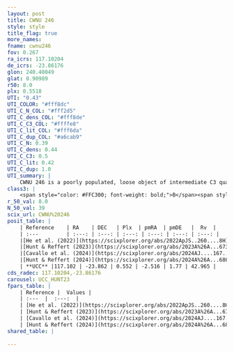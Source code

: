 ```yaml
---
layout: post
title: CWNU 246
style: style
title_flag: true
more_names: 
fname: cwnu246
fov: 0.267
ra_icrs: 117.10204
de_icrs: -23.86176
glon: 240.48049
glat: 0.90989
r50: 8.0
plx: 0.5518
UTI: "0.43"
UTI_COLOR: "#fff8dc"
UTI_C_N_COL: "#fff2d5"
UTI_C_dens_COL: "#fff8de"
UTI_C_C3_COL: "#ffffe8"
UTI_C_lit_COL: "#fff6da"
UTI_C_dup_COL: "#a6cab9"
UTI_C_N: 0.39
UTI_C_dens: 0.44
UTI_C_C3: 0.5
UTI_C_lit: 0.42
UTI_C_dup: 1.0
UTI_summary: |
    CWNU 246 is a poorly populated, loose object of intermediate C3 quality. It was recently reported in the literature.
class3: |
    <span style="color: #FFC300; font-weight: bold;">B</span><span style="color: #FFC300; font-weight: bold;">B</span>
r_50_val: 8.0
N_50_val: 39
scix_url: CWNU%20246
posit_table: |
    | Reference    | RA    | DEC   | Plx  | pmRA  | pmDE   |  Rv  |
    | :---         | :---: | :---: | :---: | :---: | :---: | :---: |
    |[He et al. (2022)](https://scixplorer.org/abs/2022ApJS..260....8H) | 117.064 | -23.865 | 0.55 | -2.52 | 1.76 | -- |
    |[Hunt & Reffert (2023)](https://scixplorer.org/abs/2023A%26A...673A.114H) | 117.144 | -23.734 | 0.546 | -2.521 | 1.797 | 54.915 |
    |[Cavallo et al. (2024)](https://scixplorer.org/abs/2024AJ....167...12C) | 117.21 | -24.17 | 0.547 | -- | -- | -- |
    |[Hunt & Reffert (2024)](https://scixplorer.org/abs/2024A%26A...686A..42H) | 117.144 | -23.734 | 0.546 | -2.521 | 1.797 | 54.915 |
    | **UCC** |117.102 | -23.862 | 0.552 | -2.516 | 1.77 | 42.965 | 
cds_radec: 117.10204,-23.86176
carousel: UCC_HUNT23
fpars_table: |
    | Reference |  Values |
    | :---  |  :---:  |
    | [He et al. (2022)](https://scixplorer.org/abs/2022ApJS..260....8H) | `AG=0.55, m-M=11.35, logAge=8.2, Z=0.022` |
    | [Hunt & Reffert (2023)](https://scixplorer.org/abs/2023A%26A...673A.114H) | `AV50=0.235, diffAV50=0.661, MOD50=11.112, logAge50=8.866` |
    | [Cavallo et al. (2024)](https://scixplorer.org/abs/2024AJ....167...12C) | `AV50=0.35, dMod50=11.31, logAge50=8.63, [Fe/H]50=0.29` |
    | [Hunt & Reffert (2024)](https://scixplorer.org/abs/2024A%26A...686A..42H) | `MassJ=99.8710` |
shared_table: |
    
---
```

